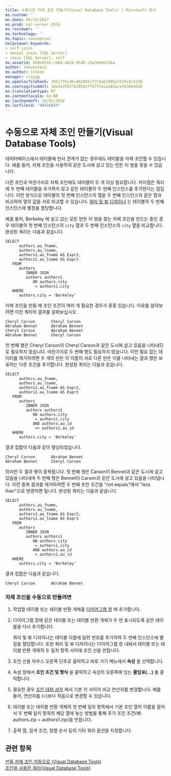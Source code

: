 ```yaml
---
title: 수동으로 자체 조인 만들기(Visual Database Tools) | Microsoft 문서
ms.custom: ''
ms.date: 06/13/2017
ms.prod: sql-server-2014
ms.reviewer: ''
ms.technology: ''
ms.topic: conceptual
helpviewer_keywords:
- self-joins
- manual joins [SQL Server]
- joins [SQL Server], self
ms.assetid: 910ed516-cb84-481b-95d0-cba3e89afdba
author: stevestein
ms.author: sstein
manager: craigg
ms.openlocfilehash: 78b17fbcdbc882041cf378a629452c57bc6c3158
ms.sourcegitcommit: 3da2edf82763852cff6772a1a282ace3034b4936
ms.translationtype: MT
ms.contentlocale: ko-KR
ms.lasthandoff: 10/02/2018
ms.locfileid: "48116033"
---
```

# <a name="create-self-joins-manually-visual-database-tools"></a>수동으로 자체 조인 만들기(Visual Database Tools)
  데이터베이스에서 테이블에 반사 관계가 없는 경우에도 테이블을 자체 조인할 수 있습니다. 예를 들어, 자체 조인을 사용하여 같은 도시에 살고 있는 만든 이 쌍을 찾을 수 있습니다.  
  
 다른 조인과 마찬가지로 자체 조인에도 테이블이 두 개 이상 필요합니다. 차이점은 쿼리에 두 번째 테이블을 추가하지 않고 같은 테이블의 두 번째 인스턴스를 추가한다는 점입니다. 이런 방식으로 테이블의 첫 번째 인스턴스의 열을 두 번째 인스턴스의 같은 열과 비교하여 열의 값을 서로 비교할 수 있습니다. [쿼리 및 뷰 디자이너](visual-database-tools.md) 는 테이블의 두 번째 인스턴스에 별칭을 할당합니다.  
  
 예를 들어, Berkeley 에 살고 있는 모든 만든 이 쌍을 찾는 자체 조인을 만드는 중인 경우 테이블의 첫 번째 인스턴스의 `city` 열과 두 번째 인스턴스의 `city` 열을 비교합니다. 완성된 쿼리는 다음과 같습니다.  
  
```  
SELECT   
      authors.au_fname,   
      authors.au_lname,   
      authors1.au_fname AS Expr2,   
      authors1.au_lname AS Expr3  
   FROM   
      authors   
         INNER JOIN  
         authors authors1   
            ON authors.city   
             = authors1.city  
   WHERE  
      authors.city = 'Berkeley'  
```  
  
 자체 조인을 만들 때 조인 조건이 여러 개 필요한 경우가 종종 있습니다. 이유를 알아보려면 이전 쿼리의 결과를 살펴보십시오.  
  
```  
Cheryl Carson       Cheryl Carson  
Abraham Bennet      Abraham Bennet  
Cheryl Carson       Abraham Bennet  
Abraham Bennet      Cheryl Carson  
```  
  
 첫 번째 행은 Cheryl Carson이 Cheryl Carson과 같은 도시에 살고 있음을 나타내므로 필요하지 않습니다. 마찬가지로 두 번째 행도 필요하지 않습니다. 이런 필요 없는 데이터를 제거하려면 두 개의 만든 이 이름이 서로 다른 만든 이를 나타내는 결과 행만 보유하는 다른 조건을 추가합니다. 완성된 쿼리는 다음과 같습니다.  
  
```  
SELECT   
      authors.au_fname,   
      authors.au_lname,   
      authors1.au_fname AS Expr2,   
      authors1.au_lname AS Expr3  
   FROM   
      authors   
         INNER JOIN  
         authors authors1   
            ON authors.city   
             = authors1.city  
            AND authors.au_id  
             <> authors1.au_id  
   WHERE  
      authors.city = 'Berkeley'  
```  
  
 결과 집합이 다음과 같이 향상되었습니다.  
  
```  
Cheryl Carson       Abraham Bennet  
Abraham Bennet      Cheryl Carson  
```  
  
 하지만 두 결과 행이 중복됩니다. 첫 번째 행은 Carson이 Bennet과 같은 도시에 살고 있음을 나타내며 두 번째 행은 Bennet이 Carson과 같은 도시에 살고 있음을 나타냅니다. 이런 중복 결과를 제거하려면 두 번째 조인 조건을 "not equals"에서 "less than"으로 변경하면 됩니다. 완성된 쿼리는 다음과 같습니다.  
  
```  
SELECT   
      authors.au_fname,   
      authors.au_lname,   
      authors1.au_fname AS Expr2,   
      authors1.au_lname AS Expr3  
   FROM   
      authors   
         INNER JOIN  
         authors authors1   
            ON authors.city   
             = authors1.city  
            AND authors.au_id  
             < authors1.au_id  
   WHERE  
      authors.city = 'Berkeley'  
```  
  
 결과 집합은 다음과 같습니다.  
  
```  
Cheryl Carson       Abraham Bennet  
```  
  
### <a name="to-create-a-self-join-manually"></a>자체 조인을 수동으로 만들려면  
  
1.  작업할 테이블 또는 테이블 반환 개체를 [다이어그램 창](diagram-pane-visual-database-tools.md) 에 추가합니다.  
  
2.  다이어그램 창에 같은 테이블 또는 테이블 반환 개체가 두 번 표시되도록 같은 테이블을 다시 추가합니다.  
  
     쿼리 및 뷰 디자이너는 테이블 이름에 일련 번호를 추가하여 두 번째 인스턴스에 별칭을 할당합니다. 또한 쿼리 및 뷰 디자이너는 다이어그램 창 내에서 테이블 또는 테이블 반환 개체의 두 일치 항목 사이에 조인 선을 만듭니다.  
  
3.  조인 선을 마우스 오른쪽 단추로 클릭하고 바로 가기 메뉴에서 **속성** 을 선택합니다.  
  
4.  속성 창에서 **조인 조건 및 형식** 을 클릭하고 속성의 오른쪽에 있는 **줄임표(...)** 를 클릭합니다.  
  
5.  필요한 경우 [조인 대화 상자](join-dialog-box-visual-database-tools.md) 에서 기본 키 사이의 비교 연산자를 변경합니다. 예를 들어, 연산자를 (<)보다 작음으로 변경할 수 있습니다.  
  
6.  테이블 또는 테이블 반환 개체의 첫 번째 일치 항목에서 기본 조인 열의 이름을 끌어서 두 번째 일치 항목의 해당 열에 놓는 방법을 통해 추가 조인 조건(예: authors.zip = authors1.zip)을 만듭니다.  
  
7.  출력 열, 검색 조건, 정렬 순서 등의 기타 쿼리 옵션을 지정합니다.  
  
## <a name="see-also"></a>관련 항목  
 [만들 자체 조인 자동으로 &#40;Visual Database Tools&#41;](create-self-joins-automatically-visual-database-tools.md)   
 [조인을 사용한 쿼리&#40;Visual Database Tools&#41;](query-with-joins-visual-database-tools.md)  
  
  
